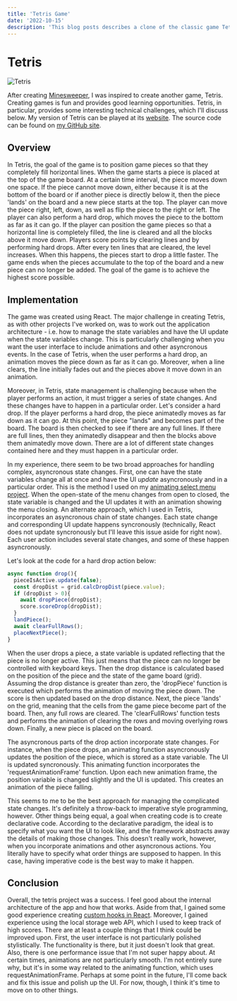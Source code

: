 ```yaml
---
title: 'Tetris Game'
date: '2022-10-15'
description: 'This blog posts describes a clone of the classic game Tetris, which I created using React.'
---
```


# Tetris

![Tetris](/images/tetris.png)

After creating [Minesweeper](minesweeper), I was inspired to create another game, Tetris. Creating games is fun and provides good learning opportunities. Tetris, in particular, provides some interesting technical challenges, which I'll discuss below. My version of Tetris can be played at its [website](https://tetris-riegel.netlify.app/). The source code can be found on [my GitHub site](https://github.com/BenRiegel/tetris).

## Overview

In Tetris, the goal of the game is to position game pieces so that they completely fill horizontal lines. When the game starts a piece is placed at the top of the game board. At a certain time interval, the piece moves down one space. If the piece cannot move down, either because it is at the bottom of the board or if another piece is directly below it, then the piece 'lands' on the board and a new piece starts at the top. The player can move the piece right, left, down, as well as flip the piece to the right or left. The player can also perform a hard drop, which moves the piece to the bottom as far as it can go. If the player can position the game pieces so that a horizontal line is completely filled, the line is cleared and all the blocks above it move down. Players score points by clearing lines and by performing hard drops. After every ten lines that are cleared, the level increases. When this happens, the pieces start to drop a little faster. The game ends when the pieces accumulate to the top of the board and a new piece can no longer be added. The goal of the game is to achieve the highest score possible.

## Implementation

The game was created using React. The major challenge in creating Tetris, as with other projects I've worked on, was to work out the application architecture - i.e. how to manage the state variables and have the UI update when the state variables change. This is particularly challenging when you want the user interface to include animations and other asyncronous events. In the case of Tetris, when the user performs a hard drop, an animation moves the piece down as far as it can go. Moreover, when a line clears, the line initially fades out and the pieces above it move down in an animation.

Moreover, in Tetris, state management is challenging because when the player performs an action, it must trigger a series of state changes. And these changes have to happen in a particular order. Let's consider a hard drop. If the player performs a hard drop, the piece animatedly moves as far down as it can go. At this point, the piece "lands" and becomes part of the board. The board is then checked to see if there are any full lines. If there are full lines, then they animatedly disappear and then the blocks above them animatedly move down. There are a lot of different state changes contained here and they must happen in a particular order.

In my experience, there seem to be two broad approaches for handling complex, asyncronous state changes. First, one can have the state variables change all at once and have the UI *update* asyncronously and in a particular order. This is the method I used on my [animating select menu project](select-menu-react-new). When the open-state of the menu changes from open to closed, the state variable is changed and the UI updates it with an animation showing the menu closing. An alternate approach, which I used in Tetris, incorporates an asyncronous chain of state changes. Each state change and corresponding UI update happens syncronously (technically, React does not update syncronously but I'll leave this issue aside for right now). Each user action includes several state changes, and some of these happen asyncronously.

Let's look at the code for a hard drop action below:

~~~js
async function drop(){
  pieceIsActive.update(false);
  const dropDist = grid.calcDropDist(piece.value);
  if (dropDist > 0){
    await dropPiece(dropDist);
    score.scoreDrop(dropDist);
  }
  landPiece();
  await clearFullRows();
  placeNextPiece();
}
~~~

When the user drops a piece, a state variable is updated reflecting that the piece is no longer active. This just means that the piece can no longer be controlled with keyboard keys. Then the drop distance is calculated based on the position of the piece and the state of the game board (grid). Assuming the drop distance is greater than zero, the 'dropPiece' function is executed which performs the animation of moving the piece down. The score is then updated based on the drop distance. Next, the piece 'lands' on the grid, meaning that the cells from the game piece become part of the board. Then, any full rows are cleared. The 'clearFullRows' function tests and performs the animation of clearing the rows and moving overlying rows down. Finally, a new piece is placed on the board.

The asyncronous parts of the drop action incorporate state changes. For instance, when the piece drops, an animating function asyncronously updates the position of the piece, which is stored as a state variable. The UI is updated syncronously. This animating function incorporates the 'requestAnimationFrame' function. Upon each new animation frame, the position variable is changed slightly and the UI is updated. This creates an animation of the piece falling.

This seems to me to be the best approach for managing the complicated state changes. It's definitely a throw-back to imperative style programming, however. Other things being equal, a goal when creating code is to create declarative code. According to the declarative paradigm, the ideal is to specify what you want the UI to look like, and the framework abstracts away the details of making those changes. This doesn't really work, however, when you incorporate animations and other asyncronous actions. You literally have to specify what order things are supposed to happen. In this case, having imperative code is the best way to make it happen.

## Conclusion

Overall, the tetris project was a success. I feel good about the internal architecture of the app and how that works. Aside from that, I gained some good experience creating [custom hooks in React](react-custom-hooks). Moreover, I gained experience using the local storage web API, which I used to keep track of high scores. There are at least a couple things that I think could be improved upon. First, the user interface is not particularly polished stylistically. The functionality is there, but it just doesn't look that great. Also, there is one performance issue that I'm not super happy about. At certain times, animations are not particularly smooth. I'm not entirely sure why, but it's in some way related to the animating function, which uses requestAnimationFrame. Perhaps at some point in the future, I'll come back and fix this issue and polish up the UI. For now, though, I think it's time to move on to other things.
